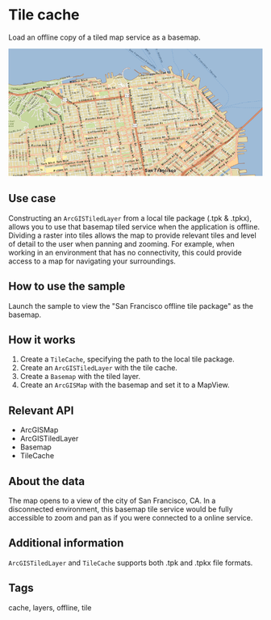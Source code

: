 # Tile cache

Load an offline copy of a tiled map service as a basemap.

![Image of tile cache](TileCache.png)

## Use case

Constructing an `ArcGISTiledLayer` from a local tile package (.tpk & .tpkx), allows you to use that basemap tiled service when the application is offline. Dividing a raster into tiles allows the map to provide relevant tiles and level of detail to the user when panning and zooming. For example, when working in an environment that has no connectivity, this could provide access to a map for navigating your surroundings.

## How to use the sample	

Launch the sample  to view the "San Francisco offline tile package" as the basemap. 

## How it works

1. Create a `TileCache`, specifying the path to the local tile package.
2. Create an `ArcGISTiledLayer` with the tile cache.
3. Create a `Basemap` with the tiled layer.
4. Create an `ArcGISMap` with the basemap and set it to a MapView.

## Relevant API

* ArcGISMap
* ArcGISTiledLayer
* Basemap
* TileCache

## About the data

The map opens to a view of the city of San Francisco, CA. In a disconnected environment, this basemap tile service would be fully accessible to zoom and pan as if you were connected to a online service.

## Additional information

`ArcGISTiledLayer` and `TileCache` supports both .tpk and .tpkx file formats.

## Tags

cache, layers, offline, tile
